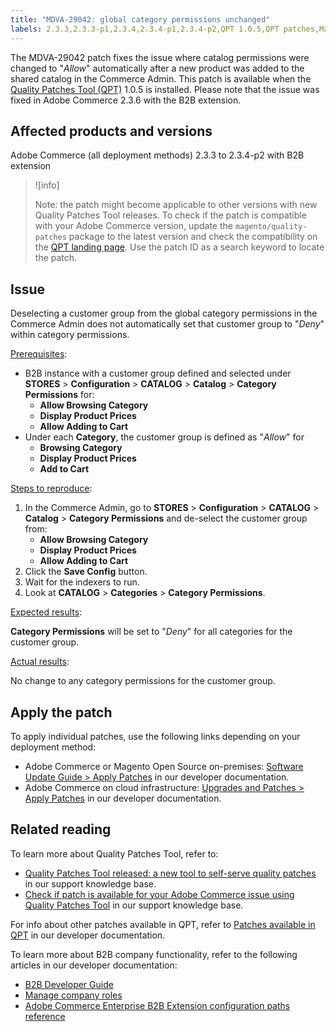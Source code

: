 ```yaml
---
title: "MDVA-29042: global category permissions unchanged"
labels: 2.3.3,2.3.3-p1,2.3.4,2.3.4-p1,2.3.4-p2,QPT 1.0.5,QPT patches,Magento Commerce,Magento Commerce Cloud,category,customer group,deselect,permissions,support tools,Adobe Commerce,cloud infrastructure,on-premises
---
```


The MDVA-29042 patch fixes the issue where catalog permissions were changed to "*Allow*" automatically after a new product was added to the shared catalog in the Commerce Admin. This patch is available when the [Quality Patches Tool (QPT)](https://support.magento.com/hc/en-us/articles/360047139492) 1.0.5 is installed. Please note that the issue was fixed in Adobe Commerce 2.3.6 with the B2B extension.

## Affected products and versions

Adobe Commerce (all deployment methods) 2.3.3 to 2.3.4-p2 with B2B extension

>![info]
>
>Note: the patch might become applicable to other versions with new Quality Patches Tool releases. To check if the patch is compatible with your Adobe Commerce version, update the `magento/quality-patches` package to the latest version and check the compatibility on the [QPT landing page](https://devdocs.magento.com/quality-patches/tool.html#patch-grid). Use the patch ID as a search keyword to locate the patch.

## Issue

Deselecting a customer group from the global category permissions in the Commerce Admin does not automatically set that customer group to "*Deny*" within category permissions.

<ins>Prerequisites</ins>:

* B2B instance with a customer group defined and selected under **STORES** > **Configuration** > **CATALOG** > **Catalog** > **Category Permissions** for:
    * **Allow Browsing Category**
    * **Display Product Prices**
    * **Allow Adding to Cart**
* Under each **Category**, the customer group is defined as "*Allow*" for
    * **Browsing Category**
    * **Display Product Prices**
    * **Add to Cart**

<ins>Steps to reproduce</ins>:

1. In the Commerce Admin, go to **STORES** > **Configuration** > **CATALOG** > **Catalog** > **Category Permissions** and de-select the customer group from:
    * **Allow Browsing Category**
    * **Display Product Prices**
    * **Allow Adding to Cart**
1. Click the **Save Config** button.
1. Wait for the indexers to run.
1. Look at **CATALOG** > **Categories** > **Category Permissions**.

<ins>Expected results</ins>:

**Category Permissions** will be set to "*Deny*" for all categories for the customer group.

<ins>Actual results</ins>:

No change to any category permissions for the customer group.

## Apply the patch

To apply individual patches, use the following links depending on your deployment method:

* Adobe Commerce or Magento Open Source on-premises: [Software Update Guide > Apply Patches](https://devdocs.magento.com/guides/v2.4/comp-mgr/patching/mqp.html) in our developer documentation.
* Adobe Commerce on cloud infrastructure: [Upgrades and Patches > Apply Patches](https://devdocs.magento.com/cloud/project/project-patch.html) in our developer documentation.

## Related reading

To learn more about Quality Patches Tool, refer to:

* [Quality Patches Tool released: a new tool to self-serve quality patches](https://support.magento.com/hc/en-us/articles/360047139492) in our support knowledge base.
* [Check if patch is available for your Adobe Commerce issue using Quality Patches Tool](https://support.magento.com/hc/en-us/articles/360047125252) in our support knowledge base.

For info about other patches available in QPT, refer to [Patches available in QPT](https://devdocs.magento.com/quality-patches/tool.html#patch-grid) in our developer documentation.

To learn more about B2B company functionality, refer to the following articles in our developer documentation:

* [B2B Developer Guide](https://devdocs.magento.com/guides/v2.4/b2b/bk-b2b.html)
* [Manage company roles](https://devdocs.magento.com/guides/v2.4/b2b/roles.html)
* [Adobe Commerce Enterprise B2B Extension configuration paths reference](https://devdocs.magento.com/guides/v2.4/config-guide/prod/config-reference-b2b.html)
